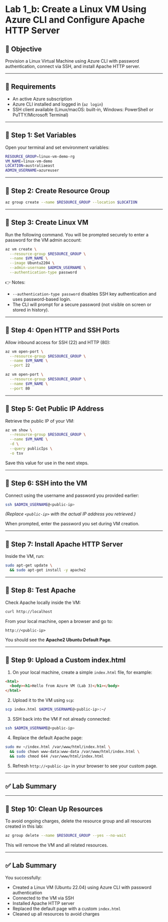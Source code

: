 # Lab 1_b: Create a Linux VM Using Azure CLI and Configure Apache HTTP Server

## 🎯 Objective
Provision a Linux Virtual Machine using Azure CLI with password authentication, connect via SSH, and install Apache HTTP server.

---

## 📝 Requirements
- An active Azure subscription  
- Azure CLI installed and logged in (`az login`)  
- SSH client available (Linux/macOS: built-in, Windows: PowerShell or PuTTY/Microsoft Terminal)  

---

## 🚀 Step 1: Set Variables

Open your terminal and set environment variables:

```bash
RESOURCE_GROUP=linux-vm-demo-rg
VM_NAME=linux-vm-demo
LOCATION=australiaeast
ADMIN_USERNAME=azureuser
```

---

## 🚀 Step 2: Create Resource Group

```bash
az group create --name $RESOURCE_GROUP --location $LOCATION
```

---

## 🚀 Step 3: Create Linux VM 


Run the following command. You will be prompted securely to enter a password for the VM admin account:

```bash
az vm create \
  --resource-group $RESOURCE_GROUP \
  --name $VM_NAME \
  --image Ubuntu2204 \
  --admin-username $ADMIN_USERNAME \
  --authentication-type password
```

👉 Notes:
- `--authentication-type password` disables SSH key authentication and uses password-based login.  
- The CLI will prompt for a secure password (not visible on screen or stored in history).  

---

## 🚀 Step 4: Open HTTP and SSH Ports

Allow inbound access for SSH (22) and HTTP (80):

```bash
az vm open-port \
  --resource-group $RESOURCE_GROUP \
  --name $VM_NAME \
  --port 22

az vm open-port \
  --resource-group $RESOURCE_GROUP \
  --name $VM_NAME \
  --port 80
```

---

## 🚀 Step 5: Get Public IP Address


Retrieve the public IP of your VM:

```bash
az vm show \
  --resource-group $RESOURCE_GROUP \
  --name $VM_NAME \
  -d \
  --query publicIps \
  -o tsv
```

Save this value for use in the next steps.

---

## 🚀 Step 6: SSH into the VM


Connect using the username and password you provided earlier:

```bash
ssh $ADMIN_USERNAME@<public-ip>
```

*(Replace `<public-ip>` with the actual IP address you retrieved.)*

When prompted, enter the password you set during VM creation.

---

## 🚀 Step 7: Install Apache HTTP Server


Inside the VM, run:

```bash
sudo apt-get update \
  && sudo apt-get install -y apache2
```

---

## 🚀 Step 8: Test Apache


Check Apache locally inside the VM:

```bash
curl http://localhost
```

From your local machine, open a browser and go to:

```
http://<public-ip>
```

You should see the **Apache2 Ubuntu Default Page**.

---

## 🚀 Step 9: Upload a Custom index.html

1. On your local machine, create a simple `index.html` file, for example:

```html
<html>
  <body><h1>Hello from Azure VM (Lab 3)</h1></body>
</html>
```


2. Upload it to the VM using `scp`:

```bash
scp index.html $ADMIN_USERNAME@<public-ip>:~/
```

3. SSH back into the VM if not already connected:

```bash
ssh $ADMIN_USERNAME@<public-ip>
```


4. Replace the default Apache page:

```bash
sudo mv ~/index.html /var/www/html/index.html \
  && sudo chown www-data:www-data /var/www/html/index.html \
  && sudo chmod 644 /var/www/html/index.html
```

5. Refresh `http://<public-ip>` in your browser to see your custom page.

---

## ✅ Lab Summary


---

## 🚀 Step 10: Clean Up Resources
To avoid ongoing charges, delete the resource group and all resources created in this lab:

```bash
az group delete --name $RESOURCE_GROUP --yes --no-wait
```

This will remove the VM and all related resources.

---

## ✅ Lab Summary

You successfully:
- Created a Linux VM (Ubuntu 22.04) using Azure CLI with password authentication  
- Connected to the VM via SSH  
- Installed Apache HTTP server  
- Replaced the default page with a custom `index.html`  
- Cleaned up all resources to avoid charges  
